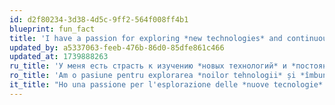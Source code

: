 ```yaml
---
id: d2f80234-3d38-4d5c-9ff2-564f008ff4b1
blueprint: fun_fact
title: 'I have a passion for exploring *new technologies* and continuously *improving my skills*.'
updated_by: a5337063-feeb-476b-86d0-85dfe861c466
updated_at: 1739888263
ru_title: 'У меня есть страсть к изучению *новых технологий* и *постоянному улучшению своих навыков*.'
ro_title: 'Am o pasiune pentru explorarea *noilor tehnologii* și *îmbunătățirea continuă a abilităților mele*.'
it_title: "Ho una passione per l'esplorazione delle *nuove tecnologie* e il *miglioramento continuo delle mie competenze*."
---
```

